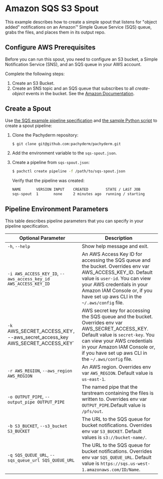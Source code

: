 # Amazon SQS S3 Spout

This example describes how to create a simple spout
that listens for "object added" notifications on an
Amazon™ Simple Queue Service (SQS) queue, grabs the
files, and places them in its output repo.

## Configure AWS Prerequisites

Before you can run this spout, you need to configure
an S3 bucket, a Simple Notification Service (SNS),
and an SQS queue in your AWS account.

Complete the following steps:

1. Create an S3 Bucket.
2. Create an SNS topic and an SQS queue that subscribes
to all *create-object* events in the bucket. See
the [Amazon Documentation](https://docs.aws.amazon.com/AmazonS3/latest/dev/ways-to-add-notification-config-to-bucket.html).

## Create a Spout

Use [the SQS example pipeline specification](sqs-spout.json)
and [the sample Python script](sqs-spout.py)
to create a spout pipeline:

1. Clone the Pachyderm repository:

   ```bash
   $ git clone git@github.com:pachyderm/pachyderm.git
   ```

1. Add the environment variable to the `sqs-spout.json`.
1. Create a pipeline from `sqs-spout.json`:

   ```bash
   $ pachctl create pipeline -f /path/to/sqs-spout.json
   ```

   Verify that the pipeline was created:

   ```bash
   NAME       VERSION INPUT    CREATED        STATE / LAST JOB
   sqs-spout  1       none     2 minutes ago  running / starting
   ```

## Pipeline Environment Parameters

This table describes pipeline parameters that you can specify in your
pipeline specification.

| Optional Parameter  | Description   |
| ------------------- | ------------- |
| `-h`, `--help`          | Show help message and exit. |
| `-i AWS_ACCESS_KEY_ID`, `--aws_access_key_id AWS_ACCESS_KEY_ID` | An AWS Access Key ID for accessing the SQS queue and the bucket. Overrides env var AWS_ACCESS_KEY_ID. Default value is `user-id`. You can view your AWS credentials in your Amazon IAM Console or, if you have set up aws CLI in the `~/.aws/config` file. |
| `-k` AWS_SECRET_ACCESS_KEY`, `--aws_secret_access_key AWS_SECRET_ACCESS_KEY` | AWS secret key for accessing the SQS queue and the bucket. Overrides env var AWS_SECRET_ACCESS_KEY. Default value is `secret-key`. You can view your AWS credentials in your Amazon IAM Console or, if you have set up aws CLI in the `~/.aws/config` file. |
| `-r AWS_REGION`, `--aws_region AWS_REGION` | An AWS region. Overrides env var `AWS_REGION`. Default value is `us-east-1`. |
| `-o OUTPUT_PIPE`, `--output_pipe OUTPUT_PIPE` | The named pipe that the tarstream containing the files is written to. Overrides env var `OUTPUT_PIPE`.Default value is `/pfs/out`. |
| `-b S3_BUCKET`, `--s3_bucket S3_BUCKET` | The URL to the SQS queue for bucket notifications. Overrides env var `S3_BUCKET`. Default values is `s3://bucket-name/`. |
| `-q SQS_QUEUE_URL`, `--sqs_queue_url SQS_QUEUE_URL` | The URL to the SQS queue for bucket notifications. Overrides env var `SQS_QUEUE_URL`. Default value is `https://sqs.us-west-1.amazonaws.com/ID/Name`. |
